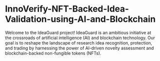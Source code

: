 # InnoVerify-NFT-Backed-Idea-Validation-using-AI-and-Blockchain
Welcome to the IdeaGuard project! IdeaGuard is an ambitious initiative at the crossroads of artificial intelligence (AI) and blockchain technology. Our goal is to reshape the landscape of research idea recognition, protection, and trading by harnessing the power of AI-driven novelty assessment and blockchain-backed non-fungible tokens (NFTs).
